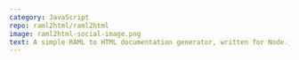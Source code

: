 ```yaml
---
category: JavaScript
repo: raml2html/raml2html
image: raml2html-social-image.png
text: A simple RAML to HTML documentation generator, written for Node.js.
---
```

